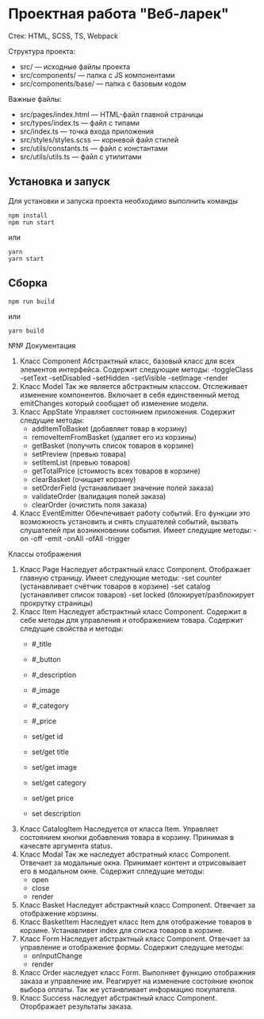 # Проектная работа "Веб-ларек"

Стек: HTML, SCSS, TS, Webpack

Структура проекта:
- src/ — исходные файлы проекта
- src/components/ — папка с JS компонентами
- src/components/base/ — папка с базовым кодом

Важные файлы:
- src/pages/index.html — HTML-файл главной страницы
- src/types/index.ts — файл с типами
- src/index.ts — точка входа приложения
- src/styles/styles.scss — корневой файл стилей
- src/utils/constants.ts — файл с константами
- src/utils/utils.ts — файл с утилитами

## Установка и запуск
Для установки и запуска проекта необходимо выполнить команды

```
npm install
npm run start
```

или

```
yarn
yarn start
```
## Сборка

```
npm run build
```

или

```
yarn build
```

№№ Документация

1. Класс Component
   Абстрактный класс, базовый класс для всех элементов интерфейса. Содержит следующие методы:
   -toggleClass
   -setText
   -setDisabled
   -setHidden
   -setVisible
   -setImage
   -render
2. Класс Model
   Так же является абстрактным классом. Отслеживает изменение компонентов. Включает в себя единственный метод emitChanges который сообщает об изменение модели.
3. Класс AppState
   Управляет состоянием приложения. Содержит следущие методы:
   - addItemToBasket (добавляет товар в корзину)
   - removeItemFromBasket (удаляет его из корзины)
   - getBasket (получить список товаров в корзине)
   - setPreview (превью товара)
   - setItemList (превью товаров)
   - getTotalPrice (стоимость всех товаров в корзине)
   - clearBasket (очищает корзину)
   - setOrderField (устанавливает значение полей заказа)
   - validateOrder (валидация полей заказа)
   - clearOrder (очистить поля заказа)
4. Класс EventEmitter
   Обечпечивает работу событий. Его функции это возможность установить и снять слушателей событий, вызвать слушателей при возникновении события. Имеет следущие методы:
   -on
   -off
   -emit
   -onAll
   -ofAll
   -trigger


Классы отображения

1. Класс Page
   Наследует абстрактный класс Component. Отображает главную страницу. Имеет следующие методы:
   -set counter (устанавливает счётчик товаров в корзине)
   -set catalog (устанавливет список товаров)
   -set locked (блокирует/разблокирует прокрутку страницы)
2. Класс Item
   Наследует абстрактный класс Component. Содержит в себе методы для управления и отображением товара. Содержит следущие свойства и методы:
   - #_title
   - #_button
   - #_description
   - #_image
   - #_category
   - #_price

   - set/get id
   - set/get title
   - set/get image
   - set/get category
   - set/get price
   - set description
3. Класс CatalogItem
   Наследуется от класса Item. Управляет состоянием кнопки добавления товара в корзину. Принимая в качесвте аргумента status.
4. Класс Modal
   Так же наследует абстратный класс Component. Отвечает за модальные окна. Принимает контент и отрисовывает его в модальном окне. Содержит слледущие методы:
   - open
   - close
   - render
5. Класс Basket
   Наследует абстрактный класс Component. Отвечает за отображение корзины.
6. Класс BasketItem
   Наследует класс Item для отображение товаров в корзине. Устанавливет index для списка товаров в корзине.
7. Класс Form
   Наследует абстрактный класс Component. Отвечает за управление и отображение формы. Содержит следущие методы:
   - onInputChange
   - render
8. Класс Order наследует класс Form. Выполняет функцию отображния заказа и управление им. Реагирует на изменение состояние кнопок выбора оплаты. Так же устанвливает информацию покупателя.
9. Класс Success наследует абстрактный класс Component. Оторбражает результаты заказа. 
   
